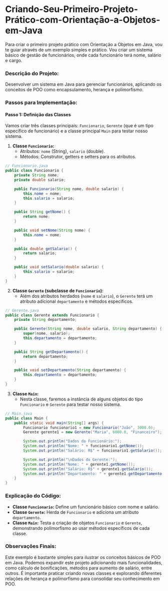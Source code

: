 # Criando-Seu-Primeiro-Projeto-Prático-com-Orientação-a-Objetos-em-Java

Para criar o primeiro projeto prático com Orientação a Objetos em Java, vou te guiar através de um exemplo simples e prático. Vou criar um sistema básico de gestão de funcionários, onde cada funcionário terá nome, salário e cargo.

### Descrição do Projeto:
Desenvolver um sistema em Java para gerenciar funcionários, aplicando os conceitos de POO como encapsulamento, herança e polimorfismo.

### Passos para Implementação:

#### Passo 1: Definição das Classes
Vamos criar três classes principais: `Funcionario`, `Gerente` (que é um tipo específico de funcionário) e a classe principal `Main` para testar nosso sistema.

1. **Classe `Funcionario`:**
   - Atributos: `nome` (String), `salario` (double).
   - Métodos: Construtor, getters e setters para os atributos.

```java
// Funcionario.java
public class Funcionario {
    private String nome;
    private double salario;

    public Funcionario(String nome, double salario) {
        this.nome = nome;
        this.salario = salario;
    }

    public String getNome() {
        return nome;
    }

    public void setNome(String nome) {
        this.nome = nome;
    }

    public double getSalario() {
        return salario;
    }

    public void setSalario(double salario) {
        this.salario = salario;
    }
}
```

2. **Classe `Gerente` (subclasse de `Funcionario`):**
   - Além dos atributos herdados (`nome` e `salario`), o `Gerente` terá um atributo adicional `departamento` e métodos específicos.

```java
// Gerente.java
public class Gerente extends Funcionario {
    private String departamento;

    public Gerente(String nome, double salario, String departamento) {
        super(nome, salario);
        this.departamento = departamento;
    }

    public String getDepartamento() {
        return departamento;
    }

    public void setDepartamento(String departamento) {
        this.departamento = departamento;
    }
}
```

3. **Classe `Main`:**
   - Nesta classe, faremos a instância de alguns objetos do tipo `Funcionario` e `Gerente` para testar nosso sistema.

```java
// Main.java
public class Main {
    public static void main(String[] args) {
        Funcionario funcionario1 = new Funcionario("João", 3000.0);
        Gerente gerente1 = new Gerente("Maria", 6000.0, "Financeiro");

        System.out.println("Dados do Funcionário:");
        System.out.println("Nome: " + funcionario1.getNome());
        System.out.println("Salário: R$" + funcionario1.getSalario());

        System.out.println("\nDados do Gerente:");
        System.out.println("Nome: " + gerente1.getNome());
        System.out.println("Salário: R$" + gerente1.getSalario());
        System.out.println("Departamento: " + gerente1.getDepartamento());
    }
}
```

### Explicação do Código:
- **Classe `Funcionario`:** Define um funcionário básico com nome e salário.
- **Classe `Gerente`:** Herda de `Funcionario` e adiciona um atributo `departamento`.
- **Classe `Main`:** Testa a criação de objetos `Funcionario` e `Gerente`, demonstrando polimorfismo ao usar métodos específicos de cada classe.

### Observações Finais:
Este exemplo é bastante simples para ilustrar os conceitos básicos de POO em Java. Podemos expandir este projeto adicionando mais funcionalidades, como cálculo de bonificações, métodos para aumento de salário, entre outros. É importante praticar criando novas classes e explorando diferentes relações de herança e polimorfismo para consolidar seu conhecimento em POO.
